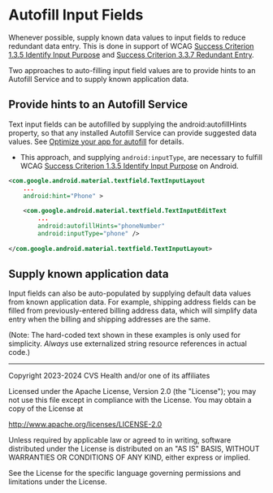 # Autofill Input Fields
Whenever possible, supply known data values to input fields to reduce redundant data entry. This is done in support of WCAG [Success Criterion 1.3.5 Identify Input Purpose](https://www.w3.org/TR/WCAG22/#identify-input-purpose) and [Success Criterion 3.3.7 Redundant Entry](https://www.w3.org/TR/WCAG22/#redundant-entry).

Two approaches to auto-filling input field values are to provide hints to an Autofill Service and to supply known application data.

## Provide hints to an Autofill Service

Text input fields can be autofilled by supplying the android:autofillHints property, so that any installed Autofill Service can provide suggested data values. See [Optimize your app for autofill](https://developer.android.com/guide/topics/text/autofill-optimize) for details.

* This approach, and supplying `android:inputType`, are necessary to fulfill WCAG [Success Criterion 1.3.5 Identify Input Purpose](https://www.w3.org/TR/WCAG22/#identify-input-purpose) on Android.

```xml
<com.google.android.material.textfield.TextInputLayout
    ...
    android:hint="Phone" >
    
    <com.google.android.material.textfield.TextInputEditText
        ...
        android:autofillHints="phoneNumber"
        android:inputType="phone" />
        
</com.google.android.material.textfield.TextInputLayout>
```

## Supply known application data

Input fields can also be auto-populated by supplying default data values from known application data. For example, shipping address fields can be filled from previously-entered billing address data, which will simplify data entry when the billing and shipping addresses are the same.

(Note: The hard-coded text shown in these examples is only used for simplicity. _Always_ use externalized string resource references in actual code.)

----

Copyright 2023-2024 CVS Health and/or one of its affiliates
   
Licensed under the Apache License, Version 2.0 (the "License");
you may not use this file except in compliance with the License.
You may obtain a copy of the License at

http://www.apache.org/licenses/LICENSE-2.0
       
Unless required by applicable law or agreed to in writing, software
distributed under the License is distributed on an "AS IS" BASIS,
WITHOUT WARRANTIES OR CONDITIONS OF ANY KIND, either express or implied.
   
See the License for the specific language governing permissions and
limitations under the License.
